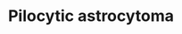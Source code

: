 ---
annotations:
- id: PW:0000007
  parent: signaling pathway
  type: Pathway Ontology
  value: mitogen activated protein kinase signaling pathway
- id: PW:0000711
  parent: disease pathway
  type: Pathway Ontology
  value: glioma pathway
- id: DOID:162
  parent: disease of cellular proliferation
  type: Disease Ontology
  value: cancer
- id: DOID:4851
  parent: central nervous system disease
  type: Disease Ontology
  value: pilocytic astrocytoma
- id: DOID:3069
  parent: disease of cellular proliferation
  type: Disease Ontology
  value: malignant astrocytoma
authors:
- Devi
- MaintBot
- Ddigles
- Khanspers
- DeSl
- Fehrhart
- L Dupuis
- Egonw
- Eweitz
citedin: ''
communities:
- Diseases
description: This pathway shows the relationship between BRAF signaling and the development
  and behavior of pilocytic astrocytoma (PA), normally induced by MAPK pathway activation.   BRAF
  is related in two alternative mechanisms in MAPK activation. The first is oncogenic
  fusion between SRGAP3 and RAF1, highlighted in yellow.  The second is a 3 basepair
  insertion in BRAF (KIAA1549), also highlighted in yellow.   This pathway is based
  on Figure 3 "An overview of MAPK pathway alterations in PAs" from [Jones et al](https://doi.org/10.1038/onc.2009.73).
last-edited: 2025-03-08
ndex: 0b9bc376-8b64-11eb-9e72-0ac135e8bacf
organisms:
- Homo sapiens
redirect_from:
- /index.php/Pathway:WP2253
- /instance/WP2253
- /instance/WP2253_r137724
revision: r137724
schema-jsonld:
- '@context': https://schema.org/
  '@id': https://wikipathways.github.io/pathways/WP2253.html
  '@type': Dataset
  creator:
    '@type': Organization
    name: WikiPathways
  description: This pathway shows the relationship between BRAF signaling and the
    development and behavior of pilocytic astrocytoma (PA), normally induced by MAPK
    pathway activation.   BRAF is related in two alternative mechanisms in MAPK activation.
    The first is oncogenic fusion between SRGAP3 and RAF1, highlighted in yellow.  The
    second is a 3 basepair insertion in BRAF (KIAA1549), also highlighted in yellow.   This
    pathway is based on Figure 3 "An overview of MAPK pathway alterations in PAs"
    from [Jones et al](https://doi.org/10.1038/onc.2009.73).
  keywords:
  - BRAF
  - ERK
  - GDP
  - GRB2
  - GTP
  - HRAS
  - KRAS
  - MEK
  - NF1
  - NRAS
  - PTPN11
  - RAF1
  - RTK
  - SOS1
  license: CC0
  name: Pilocytic astrocytoma
seo: CreativeWork
title: Pilocytic astrocytoma
wpid: WP2253
---